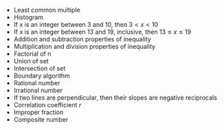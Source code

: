 - Least common multiple
- Histogram
- If x is an integer between 3 and 10, then $3 < x < 10$
- If x is an integer between 13 and 19, inclusive, then $13 \le x \le 19$
- Addition and subtraction properties of inequality
- Multiplication and division properties of inequality
- Factorial of n
- Union of set
- Intersection of set
- Boundary algorithm
- Rational number
- Irrational number
- If two lines are perpendicular, then their slopes are negative reciprocals
- Correlation coefficient $r$
- Improper fraction
- Composite number
